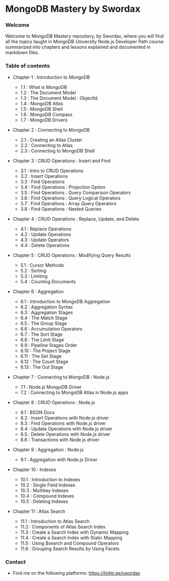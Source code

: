 # MongoDB Mastery by Swordax

### Welcome

Welcome to MongoDB Mastery repository, by Swordax, where you will find all the topics taught in MongoDB University Node.js Developer Path course summarized into chapters and lessons explained and documented in markdown files.

### Table of contents

-   Chapter 1 : Introduction to MongoDB

    -   1.1 : What is MongoDB
    -   1.2 : The Document Model
    -   1.3 : The Document Model : ObjectId
    -   1.4 : MongoDB Atlas
    -   1.5 : MongoDB Shell
    -   1.6 : MongoDB Compass
    -   1.7 : MongoDB Drivers

-   Chapter 2 : Connecting to MongoDB

    -   2.1 : Creating an Atlas Cluster
    -   2.2 : Connecting to Atlas
    -   2.3 : Connecting to MongoDB Shell

-   Chapter 3 : CRUD Operations : Insert and Find

    -   3.1 : Intro to CRUD Operations
    -   3.2 : Insert Operations
    -   3.3 : Find Operations
    -   3.4 : Find Operations : Projection Option
    -   3.5 : Find Operations : Query Comparison Operators
    -   3.6 : Find Operations : Query Logical Operators
    -   3.7 : Find Operations : Array Query Operators
    -   3.8 : Find Operations : Nested Queries

-   Chapter 4 : CRUD Operations : Replace, Update, and Delete

    -   4.1 : Replace Operations
    -   4.2 : Update Operations
    -   4.3 : Update Operators
    -   4.4 : Delete Operations

-   Chapter 5 : CRUD Operations : Modifying Query Results

    -   5.1 : Cursor Methods
    -   5.2 : Sorting
    -   5.3 : Limiting
    -   5.4 : Counting Documents

-   Chapter 6 : Aggregation

    -   6.1 : Introduction to MongoDB Aggregation
    -   6.2 : Aggregation Syntax
    -   6.3 : Aggregation Stages
    -   6.4 : The Match Stage
    -   6.5 : The Group Stage
    -   6.6 : Accumulation Operators
    -   6.7 : The Sort Stage
    -   6.8 : The Limit Stage
    -   6.9 : Pipeline Stages Order
    -   6.10 : The Project Stage
    -   6.11 : The Set Stage
    -   6.12 : The Count Stage
    -   6.13 : The Out Stage

-   Chapter 7 : Connecting to MongoDB : Node.js

    -   7.1 : Node.js MongoDB Driver
    -   7.2 : Connecting to MongoDB Atlas in Node.js apps

-   Chapter 8 : CRUD Operations : Node.js

    -   8.1 : BSON Docs
    -   8.2 : Insert Operations with Node.js driver
    -   8.3 : Find Operations with Node.js driver
    -   8.4 : Update Operations with Node.js driver
    -   8.5 : Delete Operations with Node.js driver
    -   8.6 : Transactions with Node.js driver

-   Chapter 9 : Aggregation : Node.js

    -   9.1 : Aggregation with Node.js Driver

-   Chapter 10 : Indexes

    -   10.1 : Introduction to Indexes
    -   10.2 : Single Field Indexes
    -   10.3 : Multikey Indexes
    -   10.4 : Compound Indexes
    -   10.5 : Deleting Indexes

-   Chapter 11 : Atlas Search

    -   11.1 : Introduction to Atlas Search
    -   11.2 : Components of Atlas Search Index
    -   11.3 : Create a Search Index with Dynamic Mapping
    -   11.4 : Create a Search Index with Static Mapping
    -   11.5 : Using $search and Compound Operators
    -   11.6 : Grouping Search Results by Using Facets

### Contact

-   Find me on the following platforms: https://linktr.ee/swordax
